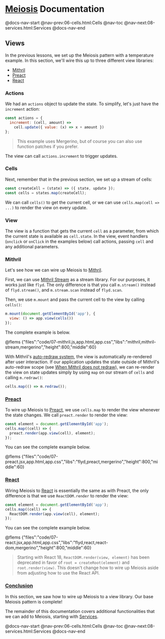 # [Meiosis](https://meiosis.js.org) Documentation

@docs-nav-start
@nav-prev:06-cells.html:Cells
@nav-toc
@nav-next:08-services.html:Services
@docs-nav-end

## Views

In the previous lessons, we set up the Meiosis pattern with a temperature example. In this section,
we'll wire this up to three different view libraries:

- [Mithril](https://mithril.js.org/)
- [Preact](https://preactjs.com)
- [React](https://reactjs.org)

### Actions

We had an `actions` object to update the state. To simplify, let's just have the `increment` action:

```js
const actions = {
  increment: (cell, amount) =>
    cell.update({ value: (x) => x + amount })
};
```

> This example uses Mergerino, but of course you can also use function patches if you prefer.

The view can call `actions.increment` to trigger updates.

### Cells

Next, remember that in the previous section, we set up a stream of cells:

```js
const createCell = (state) => ({ state, update });
const cells = states.map(createCell);
```

We can call `cells()` to get the current cell, or we can use `cells.map(cell => ...)` to render the
view on every update.

### View

The view is a function that gets the current `cell` as a parameter, from which the current state is
available as `cell.state`. In the view, event handlers (`onclick` or `onClick` in the examples
below) call actions, passing `cell` and any additional parameters.

### Mithril

Let's see how we can wire up Meiosis to [Mithril](https://mithril.js.org/).

First, we can use [Mithril Stream](https://mithril.js.org/stream.html) as a stream library. For our
purposes, it works just like `flyd`. The only difference is that you call `m.stream()` instead of
`flyd.stream()`, and `m.stream.scan` instead of `flyd.scan`.

Then, we use `m.mount` and pass the current cell to the view by calling `cells()`:

```js
m.mount(document.getElementById('app'), {
  view: () => app.view(cells())
});
```

The complete example is below.

@flems {"files":"code/07-mithril.js,app.html,app.css","libs":"mithril,mithril-stream,mergerino","height":800,"middle":60}

With Mithril's [auto-redraw system](https://mithril.js.org/autoredraw.html), the view is
automatically re-rendered after user interaction. If our application updates the state outside of
Mithril's auto-redraw scope (see
[When Mithril does not redraw](https://mithril.js.org/autoredraw.html#when-mithril-does-not-redraw)),
we can re-render the view on state updates simply by using `map` on our stream of `cells` and
calling `m.redraw()`:

```js
cells.map(() => m.redraw());
```

<a name="preact"></a>
### [Preact](#preact)

To wire up Meiosis to [Preact](https://preactjs.com), we use `cells.map` to render the view whenever
the state changes. We call `preact.render` to render the view:

```js
const element = document.getElementById('app');
cells.map((cell) => {
  preact.render(app.view(cell), element);
});
```

You can see the complete example below.

@flems {"files":"code/07-preact.jsx,app.html,app.css","libs":"flyd,preact,mergerino","height":800,"middle":60}

<a name="react"></a>
### [React](#react)

Wiring Meiosis to [React](https://reactjs.org) is essentially the same as with Preact, the only
difference is that we use `ReactDOM.render` to render the view:

```js
const element = document.getElementById('app');
cells.map((cell) => {
  ReactDOM.render(app.view(cell), element);
});
```

You can see the complete example below.

@flems {"files":"code/07-react.jsx,app.html,app.css","libs":"flyd,react,react-dom,mergerino","height":800,"middle":60}

> Starting with React 18, `ReactDOM.render(view, element)` has been deprecated in favor of `root =
createRoot(element)` and `root.render(view)`. This doesn't change how to wire up Meiosis aside from
adjusting how to use the React API.

<a name="conclusion"></a>
### [Conclusion](#conclusion)

In this section, we saw how to wire up Meiosis to a view library. Our base Meiosis pattern is
complete!

The remainder of this documentation covers additional functionalities that we can add to Meiosis,
starting with [Services](08-services.html).

@docs-nav-start
@nav-prev:06-cells.html:Cells
@nav-toc
@nav-next:08-services.html:Services
@docs-nav-end
